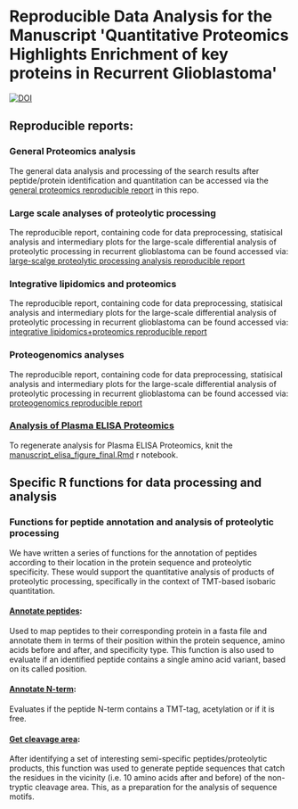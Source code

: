 # Reproducible Data Analysis for the Manuscript 'Quantitative Proteomics Highlights Enrichment of key proteins in Recurrent Glioblastoma'

[![DOI](https://zenodo.org/badge/427062720.svg)](https://zenodo.org/badge/latestdoi/427062720)

## Reproducible reports:

### General Proteomics analysis

The general data analysis and processing of the search results after peptide/protein identification and quantitation can be accessed via the [general proteomics reproducible report](https://github.com/MiguelCos/gbm_manuscript_data_analysis/blob/main/reports/gbm_recurrence_general_proteomics_manuscript_report.md) in this repo. 

### Large scale analyses of proteolytic processing

The reproducible report, containing code for data preprocessing, statisical analysis and intermediary plots for the large-scale differential analysis of proteolytic processing in recurrent glioblastoma can be found accessed via: [large-scalge proteolytic processing analysis reproducible report](https://github.com/MiguelCos/gbm_manuscript_data_analysis/blob/main/reports/gbm_recurrence_large_scale_proteolysis_manuscript_report.md)

### Integrative lipidomics and proteomics  

The reproducible report, containing code for data preprocessing, statisical analysis and intermediary plots for the large-scale differential analysis of proteolytic processing in recurrent glioblastoma can be found accessed via: [integrative lipidomics+proteomics reproducible report](https://github.com/MiguelCos/gbm_manuscript_data_analysis/blob/main/reports/gbm_recurrence_lipidomics_analysis.md)

### Proteogenomics analyses

The reproducible report, containing code for data preprocessing, statisical analysis and intermediary plots for the large-scale differential analysis of proteolytic processing in recurrent glioblastoma can be found accessed via: [proteogenomics reproducible report](https://github.com/MiguelCos/gbm_manuscript_data_analysis/blob/main/reports/gbm_recurrence_proteogenomics_manuscript_report.md)

### [Analysis of Plasma ELISA Proteomics](https://github.com/MiguelCos/gbm_manuscript_data_analysis/blob/main/results/elisa_plasma_proteomics/manuscript_elisa_figure_final.pdf)

To regenerate analysis for Plasma ELISA Proteomics, knit the [manuscript_elisa_figure_final.Rmd](https://github.com/MiguelCos/gbm_manuscript_data_analysis/blob/main/results/elisa_plasma_proteomics/manuscript_elisa_figure_final.Rmd) r notebook.

## Specific R functions for data processing and analysis

### Functions for peptide annotation and analysis of proteolytic processing  

We have written a series of functions for the annotation of peptides according to their location in the protein sequence and proteolytic specificity. These would support the quantitative analysis of products of proteolytic processing, specifically in the context of TMT-based isobaric quantitation.

#### [Annotate peptides](https://github.com/MiguelCos/gbm_manuscript_data_analysis/blob/main/scr/annotate_peptides.R): 

Used to map peptides to their corresponding protein in a fasta file and annotate them in terms of their position within the protein sequence, amino acids before and after, and specificity type. This function is also used to evaluate if an identified peptide contains a single amino acid variant, based on its called position.

#### [Annotate N-term](https://github.com/MiguelCos/gbm_manuscript_data_analysis/blob/main/scr/annotate_nterm.R):

Evaluates if the peptide N-term contains a TMT-tag, acetylation or if it is free. 

#### [Get cleavage area](https://github.com/MiguelCos/gbm_manuscript_data_analysis/blob/main/scr/get_cleavage_area.R):

After identifying a set of interesting semi-specific peptides/proteolytic products, this function was used to generate peptide sequences that catch the residues in the vicinity (i.e. 10 amino acids after and before) of the non-tryptic cleavage area. This, as a preparation for the analysis of sequence motifs. 

